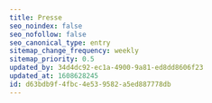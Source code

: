 ```yaml
---
title: Presse
seo_noindex: false
seo_nofollow: false
seo_canonical_type: entry
sitemap_change_frequency: weekly
sitemap_priority: 0.5
updated_by: 34d4dc92-ec1a-4900-9a81-ed8dd8606f23
updated_at: 1608628245
id: d63bdb9f-4fbc-4e53-9582-a5ed887778db
---
```

